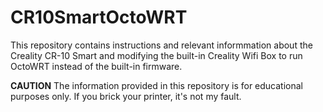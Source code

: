 # CR10SmartOctoWRT

This repository contains instructions and relevant informmation about the Creality CR-10 Smart and modifying the built-in Creality Wifi Box to run OctoWRT instead of the built-in firmware.

**CAUTION** The information provided in this repository is for educational purposes only. If you brick your printer, it's not my fault.
